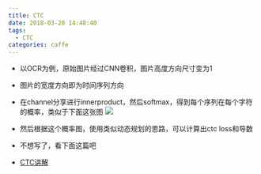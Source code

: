 ```yaml
---
title: CTC
date: 2018-03-20 14:48:40
tags:
  - CTC
categories: caffe
---
```


- 以OCR为例，原始图片经过CNN卷积，图片高度方向尺寸变为1
- 图片的宽度方向即为时间序列方向
- 在channel分享进行innerproduct，然后softmax，得到每个序列在每个字符的概率，类似于下面这张图
![](https://img-blog.csdn.net/20170809180923623)

- 然后根据这个概率图，使用类似动态规划的思路，可以计算出ctc loss和导数

- 不想写了，看下面这篇吧

- [CTC讲解](http://blog.csdn.net/luodongri/article/details/77005948)
